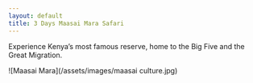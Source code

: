 ```yaml
---
layout: default
title: 3 Days Maasai Mara Safari
---
```


Experience Kenya’s most famous reserve, home to the Big Five and the Great Migration.

![Maasai Mara](/assets/images/maasai culture.jpg)
